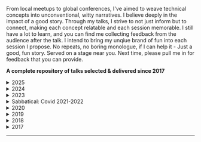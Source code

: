 
From local meetups to global conferences, I've aimed to weave technical concepts into unconventional, witty narratives. I believe deeply in the impact of a good story. Through my talks, I strive to not just inform but to connect, making each concept relatable and each session memorable. I still have a lot to learn, and you can find me collecting feedback from the audience after the talk. I intend to bring my unqiue brand of fun into each session I propose. No repeats, no boring monologue, if I can help it - Just a good, fun story. Served on a stage near you. Next time, please pull me in for feedback that you can provide. 

**A complete repository of talks selected & delivered since 2017**
<details>
  <summary>2025</summary>

| Title of the talk       | Link for Proposal  | Thoughts |
| --- |:---:|---|
| OpenSSF Japan Community day 2025 | Accepted |  |
| Open Source Summit North America: Automated testing Summit 2025 | Accepted |  |
| OpenSSF India Conference 2025 | Accepted |  |

</details>
<details>
  <summary>2024</summary>

| Title of the talk       | Link for Proposal  | Thoughts |
| --- |:---:|---|
| DelhiFOSS 2.0 Conference: [Pains, Processes & the Eventual Gains of Building Open-Source Hardtech projects](https://indiafoss.net/Delhi/2024/talk/08737248bb) | [Recording](https://youtu.be/fa62hVxUUGI?si=t64hvPlsNgQRaWZd) [Slides](https://slides.com/vipulgupta2048/delhifoss-hardtech/fullscreen) [Feedback](./img/fossindia/1.png) | Hard tech involves the combination of hardware and software to solve a problem. As opposed to soft tech, hard tech projects have to be completed on launch with hardware ready to ship. This talk is all about the pain, the processes and eventual gains in the journey of building hard tech project in the open. |
| GitHub Constellation 2024: [How Balena Releases 100's of Embedded Operating Systems with GitHub Actions in Hours, Not Weeks](https://githubconstellation.com/schedule/how-balena-releases-100s-of-embedded-operating-systems-with-github-actions-in-hours-not-weeks) | Recording [Slides](https://slides.com/vipulgupta2048/constellation-2024/fullscreen) [Feedback 1](./img/github/feedback.png) [Feedback 2](./img/github/1.png) | This presentation was about how Balena is using GitHub Actions to test hundreds of OS images, specifically focusing on balenaOS and the challenges of testing embedded operating systems. The talk is about balenaOS's build, testing, and deployment pipelines using GitHub Actions. |
| GitHub Constellation Delhi 2024: What's new with GitHub Copilot by Vipul Gupta | [Post](https://www.linkedin.com/feed/update/urn:li:activity:7276636792185872384/) [Feedback](./img/github/2.png) | Covering the updates in Copilot with agent mode and using different models to build a small game right in front of the audience having experienced developers and technical program managers. |
</details>

<details>
  <summary>2023</summary>
  
  
| Title of the talk       | Link for Proposal  | Thoughts |
| --- |:---:|---|
| Get me job | [Slides](https://slides.com/vipulgupta2048/job-i-need) | The sabbatical ended with a talk at my alma mater. I want to help revive the community we once ran in college called [ALiAS](https://asetalias.in/) and get students motivated about future prospects. "Get me job" was a project which helps folks find opportunities on Twitter, Hacker News & university job boards. I made that project as my presentation to help people find a framework or even a pattern of how to make the most out of college. |
| Walking through Mexico | [Ignite](https://www.ignitetalks.io/) | Fun talk at company's conference detailing my one month, one country trip for Mexico held at Cancun, Mexico. |
| FOSS United Delhi Conference: [Building your next open-source product](https://indiafoss.net/delhi/2022/schedule) | [Recording](https://www.youtube.com/watch?v=dK2Ja-5cbOU) [Slides](https://slides.com/vipulgupta2048/delhifoss) | Chasing deadlines and ticking the checkboxes on our spec we forget who we are building software products for. After 2 years of working, I wanted to share my learnings around building open-source products that people can build upon, contribute to and actually use in real life. |
| CDCon + gitOpsCon 2023 Vancouver: [Testing 100's of OS Images with Jenkins: A Journey from Pull Request to Production Release](https://sched.co/1Jp87) | [Recording](https://youtu.be/Dhl61ZQ63WY?t=164) [Slides](https://slides.com/vipulgupta2048/vipul-cdcon2023) [Certificate](https://www.credly.com/badges/032b3b11-6242-4aa4-b626-2f986f6e1c75/public_url) | First major open-source conference I attended abroad and gave a talk after 4 years of visa, money and covid issues. The talks was a deep dive into the last three years of my work at balena building an open-source hardware-in-the-loop pipeline that tests software directly on an IoT device in a CI/CD pipeline. The work resulted in balenaOS being released in a matter of hours rather than weeks of testing. Further blogs on the topic [1](https://blog.balena.io/from-pr-to-release-os-testing-at-balena/) [2](https://blog.balena.io/maximizing-resources-in-the-chip-shortage-how-balenaos-testing-went-virtual/) |
| PyDelhi Conf 2023: [Deploying Python on the edge: Mistakes, pain and learnings of scaling Python applications on millions of IoT devices](https://conference.pydelhi.org/) | [Slides](https://slides.com/vipulgupta2048/pydelhiconf2023-deployedge/) [Certificate](https://github.com/vipulgupta2048/talkswith2048/assets/22801822/22bfe997-169f-4d10-b9ad-320c93f45dea) [Recording](https://www.youtube.com/live/HclGLQVLBhM?si=eWOrbN86steOemR1&t=3348) | After a 5-year hiatus, the community gathered support to do another edition of the PyDelhi conference. The talk was about the mistakes, tips and learnings of scaling Python application on IoT devices handpicked from years of experience working with fleets of IoT devices. The presentation goes on to prove that Murphy's law is all powerful in the field and while you can't control every variable, and element. What you can control is your code and how you build it. |
| Open Source Summit Europe 2023: [Let's Build Our Own Virtual RaspberryPi Using QEMU Virtualization](https://sched.co/1OGgk) | [Slides](https://slides.com/vipulgupta2048/osseu2023-qemu) [Certificate](https://www.credly.com/badges/a7cb9f21-5330-45b6-9006-dc93a4862a60/) [Recording](https://www.youtube.com/watch?v=EYVkSUydqMI) | My first talk at Open Source Summit giving my best tutorial trying to explain QEMU the best way I can. Received good feedback from my talk, worked hard on the examples and hopefully folks learned something! <img src={require("./img/oss/2.png").default} height="{358}" width="{400}" />  |
| Open Source Summit China 2023 | [Selected] | Talk got selected. Couldn't go due to visa issues. Maybe next year. |
| Linux Plumbers 2023 | [Selected] | THE Linux Kernel conference to attend in the world. 2023 was my first year stepping back into conferencing and another journey to United States to attend this would have stretched me a bit too far.  |
| Open Source Summit Japan 2023 [Let's Build Our Own Virtual RaspberryPi Using QEMU Virtualization](https://sched.co/1TzRx) | [Slides](https://slides.com/vipulgupta2048/cdcon-japan-2023/) [Certificate](https://www.credly.com/badges/2e9936ba-60b7-4255-baf3-21d2fe530f92/) | Presenting my session at CDCon Japan 2023, going deeper into the hardware in the loop testing implemented at balena by my team. Discussed architecture and implementation details of the project. Received a lot of feedback from 50+ CI experts attending. The conference agenda was very well formulated and the schedule was one of the rare ones where each talk brought in something interesting <img src={require("./img/oss/1.jpg").default} height="{358}" width="{400}" /> |

</details>

<details>
  <summary>Sabbatical: Covid 2021-2022</summary>
  
  ### 2021-2022

  Nothing over here. 
</details>

<details>
  <summary>2020</summary>

### 2020
| Title of the talk       | Link for Proposal  | Thoughts |
| --- |:---:|---|
| FOSSASIA Summit 2020 | Talk | [Selected] A topic I have been researching for quite some while. Couldn't go due to recent developments on Coronavirus |
| PyCon US: Pittsburgh 2020 | Talk | [Selected] Conference shifted to online mode. Lightning talk at the Education Summit. |
| Writing open-source documentation at scale that isn't terrible: Right the Docs | [Youtube Video](https://www.youtube.com/watch?v=ZW4NmuSi-pA), [Slides](https://slides.com/vipulgupta2048/writing-open-source-documentation-at-scale-that-isn-t-terrible/fullscreen), [Website](https://fossunited.org/hackathon) | [Delivered] Sharing insights into how folks can improve their project's or product's open-source documentation at scale at FOSS Hack 2020. My first talk out of many about docs after starting Mixster 2 years ago. |
| Documenting your next Python project: Right the Docs | Talk - [Slides](https://slides.com/vipulgupta2048/writing-open-source-documentation-at-scale-that-isn-t-terrible-879091/fullscreen) + [Proposal](https://github.com/pydelhi/talks/issues/191) | [Delivered] Documenting your next Python project is a deep dive into options available as far as internal tools are considered to document your Python code at the PyCon India Flames Meetup - Python mega meetup |
| Right the Docs: Mixster pitch | Lightning talk | [Delivered] Mixster's pitch at PyCon India 2020, for creating and most importantly fixing OSS documentation in the community. [Slides](https://slides.com/vipulgupta2048/deck/fullscreen) and Youtube coming soon |
| Hands On: Containerizing Python and Deploying to IoT and Edge Devices | Workshop - [Slides](https://docs.google.com/presentation/d/1Ve43SXu78fgePMfA--psofAUZ8YeRLwPtR0HPXNsDRw/edit?usp=sharing) and [PyCon Proposal](https://in.pycon.org/cfp/2020/proposals/hands-on-containerizing-python-and-deploying-to-iot-and-edge-devices~egJYk/) | [Delivered] In the world of IoT, python can be used for reading data from sensors, enabling Artificial Intelligence and Machine Learning at the edge. Developing all of this locally on small prototype devi is great, but when it comes to deploying devices out into the world, special considerations need to be taken. For that we present balenaCloud. |

</details>

<details>
  <summary>2019</summary>

### 2019
| Title of the talk       | Link for Proposal  | Thoughts |
| --- |:---:|---|
| PyCon US: Cleveland, Ohio 2019 | [Proposal](https://us.pycon.org/2019/schedule/presentation/415/), [Tweet](https://twitter.com/vipulgupta2048/status/1096062549877899264) [Archive](./img/pycon-us/screenshot.png) | [Selected](https://us.pycon.org/2019/schedule/presentation/415/?fbclid=IwAR1c34BedXNB3mw7hG5_zbQxx001gGL6NFdVSXj6UDlk1xpFCeESDQXmcdo) Talk on Reinventing Education with Python in 2019 representing PyDelhi and Sugar Labs in the biggest Python conference in the world. |
| DebUtsav Delhi 2019 | [Proposal](https://2019.goa.debutsav.in/) | [Delivered](https://diasp.org/tags/debutsav) Talk on importance of digging opportunities in Open-Source, to attendees of DebUtsav at National Institute of Public Finance and Policy (NIFPP) [Slides](https://slides.com/vipulgupta2048/finding-foss) |
| PyCon Singapore 2019 | Lightning talk | [Delivered](https://pycon.sg/edu-summit/) Spreading awareness about Sugar Labs's aim to transforming pedagogy with Python, showcasing our work over the years, contributions and impact created to improve the overall education scenario at the Education Summit. In line with the Outreach efforts of Sugar Labs in the APAC region, and how it helps remodel the current education system with its free and open-source Python tools. [Screenshot](./img/2.png) |
| PyCon UK 2019, PyCon ZA 2019 | talks on Sugar Labs | [Accepted] Spreading awareness about Sugar Labs's aim to transforming pedagogy with Python, showcasing our work over the years, contributions and impact created. |
| Open Source Festival Lagos + Sustain Africa 2020 | Talk | [Selected] Forge your future with open-source: A primer for freelancers to grow with FOSS. With everyone looking for jobs, internships, or opportunities, I, a full-time student from the age of 18 have been leveraging open-source to find the right breaks, grow my community, and build my persona both personally & professionally. After this talk, you can do it too. |
</details>

<details>
  <summary>2018</summary>
  
### 2018
| Title of the talk       | Link for Proposal  | Thoughts |
| --- |:---:|---|
| Plymouth 101: Bootloader's Frontend     | [Link for proposal](https://github.com/ILUGD/talks/issues/80)  | [Delivered] - ILUG-D - WeWork Meetup, [Slides](https://slides.com/vipulgupta2048/vplymouth) |
| Keeping your Dotfiles in check with Python     | [Link for proposal](https://in.pycon.org/cfp/2018/proposals/keeping-your-dotfiles-in-check-with-python~dw7Xd/)  | [Proposed] - PyCon India 2018 |
| Understanding GitHub Flow: Conquering Conflicts  | Spontaneous | [Delivered] [Repo Vanilla](https://github.com/vipulgupta2048/vanilla) used for tutorial : [Slides](https://sanyamkhurana.com/git-intro/) at PyDelhi Devsprints |
| DotFiles 101 and maintaining them with Python    | [Link for proposal](https://github.com/pydelhi/talks/issues/99)  | [Delivered] [Slides](https://slides.com/vipulgupta2048/dotpython-3/fullscreen)- PyDelhi Meetup @ Microsoft Corp, Gurugram : Check out the [BLOG](https://pydelhi.org/blog/pydelhi-meetup-08-july-2018.html) |
| Bot Creation BootCamp | [Link for proposal](https://github.com/linuxchixin/talks/issues/46) | [Delivered] [Slides](https://slides.com/vipulgupta2048/2itterbots/) SocialCops, Saket, New Delhi @ LinuxChix India Meetup - 2 September 2018 |
| How to contribute to Open-Source | Lightening talk | [Delivered] E2E Networks @ PyDelhi Meetup - 1 September 2018, [Blog Post for reference](https://pydelhi.org/blog/pydelhi-first-visit-e2enetworks.html) |
| Google Summer of Code - Headstart Session | Spontaneous | [Delivered] Invited for a talk about my experience with Google Summer of Code along with Ajay Garg and the coding blocks team at Amity University by IUCEE Club - Addressed about 80 Students based on my popular [blog](https://mixster.dev/2018/04/25/123gsoc/) |
| Green dots doesn't matter contributing does | [Proposal](https://github.com/MozillaFestival/mozfest-program-2018/issues/106) [Slides](https://docs.google.com/presentation/d/1HlBf3QgFz9sR00gmuB2LWEi7mLhyJ8qVOlT3gq_vcm0/edit?usp=sharing) | [Delivered] Mozfest 2018 - [Got a nice blog](https://mixster.dev/2018/11/20/mozfest2018/) Had a great talk at Mozfest, I even got featured in the newsletter. <img src={require("./img/mozfest/a.png").default} height="{358}" width="{400}" /> |
| FSoSS 2018 New York | [Proposal](https://imgur.com/a/ftfRFQ1) | [Couldn't go] Community Talks - Managing dotfiles with Homely |
| Sugar Port - My GSoC project with Sugar Labs |  Lightening talk | [Delivered] At Google London Office for a lightning talk on my Google Summer of Code project, Sugar Port. [Slides](https://docs.google.com/presentation/d/12B2vPtcm5OhNYSIVNCZqrU-HiA04X7LjDpdSFSWQAbI/edit?usp=sharing) |
| Mytrah talks 2018 | Selected among 100+ case studies at the National level [Video](https://photos.app.goo.gl/HHQ8C5MsS7MFsj8w7) !@! [Slides](https://docs.google.com/presentation/d/1wsHJvKbGeR-0jaTYETqjPx87VThNT3oz8RDxN45xblY/edit?usp=sharing) | [Delivered] At Amity University, in front of a diverse crowd of scientists, researchers, and students working on renewable energy and sustainable environment. |
</details>

<details>
  <summary>2017</summary>
  
  ### 2017
  
  | Title of the talk       | Link for Proposal  | Thoughts |
  | --- |:---:|---|
  | Introduction to Git     | [Link for proposal](https://github.com/ILUGD/talks/issues/45) | [Delivered] [Repo Vanilla](https://github.com/vipulgupta2048/vanilla) used for tutorial.  |
  | CSE essentials     | [Link for proposal](https://github.com/asetalias/Logistics-and-Event-Contributions/issues/1)  | [Delivered] Basic content covered - IRC, Shell commands, git, mailing list guidelines, community guidelines; for juniors in Amity University |
| Fish: The terminal     | Flash Talks  | [Delivered] @ Women who Go meetup - IIIT-D - What is Fish, showing my configuration. How it's better and more productive. |
| Mentored Dev-Sprints for PyDelhi, Sugar Labs | No links  | [Delivered] Once a month at PyDelhi meetups, in which many organization mentors come together to contribute and solve issues  |
</details>

---

